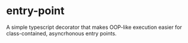 # entry-point
A simple typescript decorator that makes OOP-like execution easier for class-contained, asyncrhonous entry points.
